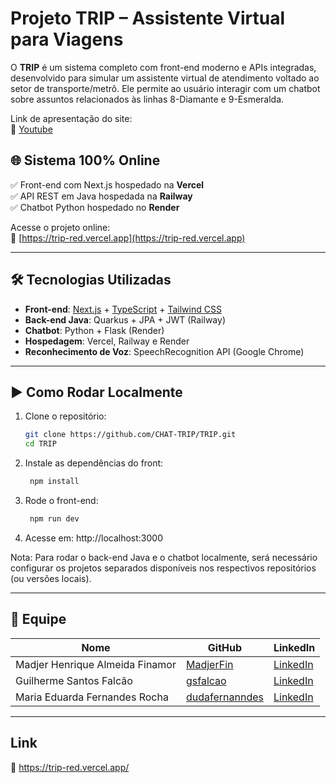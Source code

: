 # Projeto TRIP – Assistente Virtual para Viagens

O **TRIP** é um sistema completo com front-end moderno e APIs integradas, desenvolvido para simular um assistente virtual de atendimento voltado ao setor de transporte/metrô. Ele permite ao usuário interagir com um chatbot sobre assuntos relacionados às linhas 8-Diamante e 9-Esmeralda.

Link de apresentação do site:  
🔗 [Youtube](https://youtu.be/XbvhuECgFdQ?si=yPYDVBUU_JVx-Qz3)

## 🌐 Sistema 100% Online

✅ Front-end com Next.js hospedado na **Vercel**  
✅ API REST em Java hospedada na **Railway**  
✅ Chatbot Python hospedado no **Render**

Acesse o projeto online:  
🔗 [https://trip-red.vercel.app](https://trip-red.vercel.app)

---

## 🛠️ Tecnologias Utilizadas

- **Front-end**: [Next.js](https://nextjs.org/) + [TypeScript](https://www.typescriptlang.org/) + [Tailwind CSS](https://tailwindcss.com/)
- **Back-end Java**: Quarkus + JPA + JWT (Railway)
- **Chatbot**: Python + Flask (Render)
- **Hospedagem**: Vercel, Railway e Render
- **Reconhecimento de Voz**: SpeechRecognition API (Google Chrome)

---

## ▶️ Como Rodar Localmente

1. Clone o repositório:

   ```bash
   git clone https://github.com/CHAT-TRIP/TRIP.git
   cd TRIP

2. Instale as dependências do front:

   ```bash
    npm install

3. Rode o front-end:
   ```bash
    npm run dev

4. Acesse em: http://localhost:3000

Nota: Para rodar o back-end Java e o chatbot localmente, será necessário configurar os projetos separados disponíveis nos respectivos repositórios (ou versões locais).

---

## 👥 Equipe

| Nome                                | GitHub                                           | LinkedIn                                                     |
|-------------------------------------|--------------------------------------------------|--------------------------------------------------------------|
| Madjer Henrique Almeida Finamor     | [MadjerFin](https://github.com/MadjerFin)        | [LinkedIn](https://www.linkedin.com/in/madjer-finamor-51196117b/) |
| Guilherme Santos Falcão             | [gsfalcao](https://github.com/gsfalcao)          | [LinkedIn](https://www.linkedin.com/in/guilherme-santos-falcão-a87012328/) |
| Maria Eduarda Fernandes Rocha       | [dudafernanndes](https://github.com/dudafernanndes) | [LinkedIn](https://www.linkedin.com/in/dudafernanndes/) |

---
## Link
🔗 https://trip-red.vercel.app/








